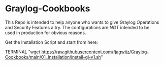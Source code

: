 # Graylog-Cookbooks

This Repo is intended to help anyone who wants to give Graylog Operations and Security Features a try. The configurations are _NOT_ intended to be used in production for obvious reasons.

Get the Installation Script and start from here:

TERMINAL "wget https://raw.githubusercontent.com/fjagwitz/Graylog-Cookbooks/main/01_Installation/install-gl-v1.sh"
